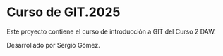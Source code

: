 # Curso de GIT.2025

Este proyecto contiene el curso de introducción a GIT del Curso 2 DAW.

Desarrollado por Sergio Gómez.




